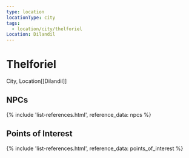 ```yaml
---
type: location
locationType: city
tags:
  - location/city/thelforiel
Location: Dilandil
---
```


# Thelforiel
City, <span class="dataview inline-field"><span class="inline-field-key">Location</span><span class="inline-field-value">[[Dilandil]]</span></span>

## NPCs

{% include 'list-references.html', reference_data: npcs %}

## Points of Interest

{% include 'list-references.html', reference_data: points_of_interest %}
